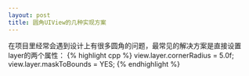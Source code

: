 ```yaml
---
layout: post
title: 圆角UIView的几种实现方案
---
```


在项目里经常会遇到设计上有很多圆角的问题，最常见的解决方案是直接设置layer的两个属性：
{% highlight cpp %}
view.layer.cornerRadius = 5.0f;
view.layer.maskToBounds = YES;
{% endhighlight %}
